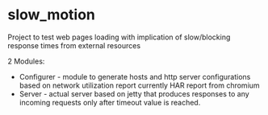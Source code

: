 slow_motion
============

Project to test web pages loading with implication of slow/blocking response times from external resources

2 Modules:

* Configurer - module to generate hosts and http server configurations based on network utilization report
currently HAR report from chromium
* Server - actual server based on jetty that produces responses to any incoming requests only after timeout
value is reached.
